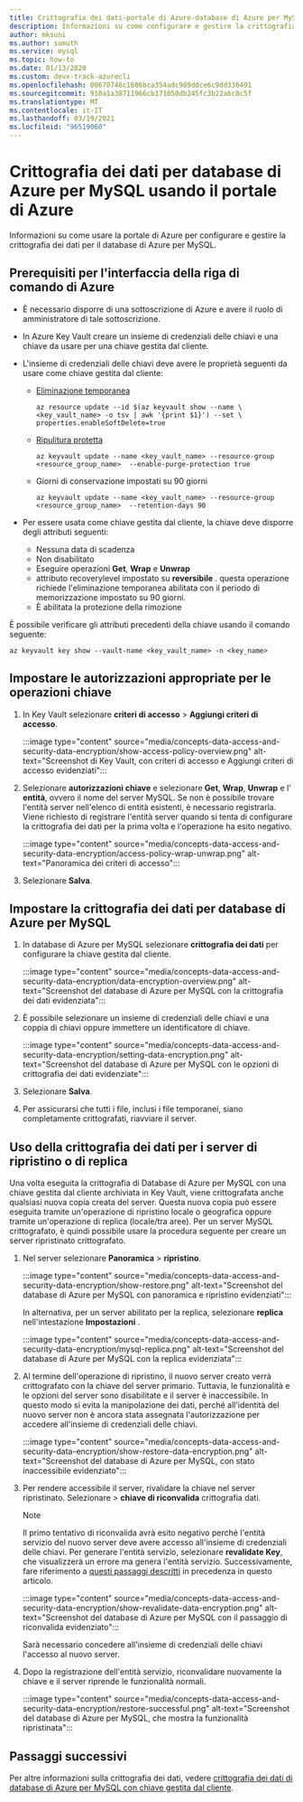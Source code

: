 ```yaml
---
title: Crittografia dei dati-portale di Azure-database di Azure per MySQL
description: Informazioni su come configurare e gestire la crittografia dei dati per il database di Azure per MySQL usando il portale di Azure.
author: mksuni
ms.author: sumuth
ms.service: mysql
ms.topic: how-to
ms.date: 01/13/2020
ms.custom: devx-track-azurecli
ms.openlocfilehash: 00670746c1686bca354adc989ddce6c9dd336491
ms.sourcegitcommit: 910a1a38711966cb171050db245fc3b22abc8c5f
ms.translationtype: MT
ms.contentlocale: it-IT
ms.lasthandoff: 03/19/2021
ms.locfileid: "96519060"
---
```

# <a name="data-encryption-for-azure-database-for-mysql-by-using-the-azure-portal"></a>Crittografia dei dati per database di Azure per MySQL usando il portale di Azure

Informazioni su come usare la portale di Azure per configurare e gestire la crittografia dei dati per il database di Azure per MySQL.

## <a name="prerequisites-for-azure-cli"></a>Prerequisiti per l'interfaccia della riga di comando di Azure

* È necessario disporre di una sottoscrizione di Azure e avere il ruolo di amministratore di tale sottoscrizione.
* In Azure Key Vault creare un insieme di credenziali delle chiavi e una chiave da usare per una chiave gestita dal cliente.
* L'insieme di credenziali delle chiavi deve avere le proprietà seguenti da usare come chiave gestita dal cliente:
  * [Eliminazione temporanea](../key-vault/general/soft-delete-overview.md)

    ```azurecli-interactive
    az resource update --id $(az keyvault show --name \ <key_vault_name> -o tsv | awk '{print $1}') --set \ properties.enableSoftDelete=true
    ```

  * [Ripulitura protetta](../key-vault/general/soft-delete-overview.md#purge-protection)

    ```azurecli-interactive
    az keyvault update --name <key_vault_name> --resource-group <resource_group_name>  --enable-purge-protection true
    ```
  * Giorni di conservazione impostati su 90 giorni
  
    ```azurecli-interactive
    az keyvault update --name <key_vault_name> --resource-group <resource_group_name>  --retention-days 90
    ```

* Per essere usata come chiave gestita dal cliente, la chiave deve disporre degli attributi seguenti:
  * Nessuna data di scadenza
  * Non disabilitato
  * Eseguire operazioni **Get**, **Wrap** e **Unwrap**
  * attributo recoverylevel impostato su **reversibile** . questa operazione richiede l'eliminazione temporanea abilitata con il periodo di memorizzazione impostato su 90 giorni.
  * È abilitata la protezione della rimozione

È possibile verificare gli attributi precedenti della chiave usando il comando seguente:

```azurecli-interactive
az keyvault key show --vault-name <key_vault_name> -n <key_name>
```

## <a name="set-the-right-permissions-for-key-operations"></a>Impostare le autorizzazioni appropriate per le operazioni chiave

1. In Key Vault selezionare **criteri di accesso**  >  **Aggiungi criteri di accesso**.

   :::image type="content" source="media/concepts-data-access-and-security-data-encryption/show-access-policy-overview.png" alt-text="Screenshot di Key Vault, con criteri di accesso e Aggiungi criteri di accesso evidenziati":::

2. Selezionare **autorizzazioni chiave** e selezionare **Get**, **Wrap**, **Unwrap** e l' **entità**, ovvero il nome del server MySQL. Se non è possibile trovare l'entità server nell'elenco di entità esistenti, è necessario registrarla. Viene richiesto di registrare l'entità server quando si tenta di configurare la crittografia dei dati per la prima volta e l'operazione ha esito negativo.

   :::image type="content" source="media/concepts-data-access-and-security-data-encryption/access-policy-wrap-unwrap.png" alt-text="Panoramica dei criteri di accesso":::

3. Selezionare **Salva**.

## <a name="set-data-encryption-for-azure-database-for-mysql"></a>Impostare la crittografia dei dati per database di Azure per MySQL

1. In database di Azure per MySQL selezionare **crittografia dei dati** per configurare la chiave gestita dal cliente.

   :::image type="content" source="media/concepts-data-access-and-security-data-encryption/data-encryption-overview.png" alt-text="Screenshot del database di Azure per MySQL con la crittografia dei dati evidenziata":::

2. È possibile selezionare un insieme di credenziali delle chiavi e una coppia di chiavi oppure immettere un identificatore di chiave.

   :::image type="content" source="media/concepts-data-access-and-security-data-encryption/setting-data-encryption.png" alt-text="Screenshot del database di Azure per MySQL con le opzioni di crittografia dei dati evidenziate":::

3. Selezionare **Salva**.

4. Per assicurarsi che tutti i file, inclusi i file temporanei, siano completamente crittografati, riavviare il server.

## <a name="using-data-encryption-for-restore-or-replica-servers"></a>Uso della crittografia dei dati per i server di ripristino o di replica

Una volta eseguita la crittografia di Database di Azure per MySQL con una chiave gestita dal cliente archiviata in Key Vault, viene crittografata anche qualsiasi nuova copia creata del server. Questa nuova copia può essere eseguita tramite un'operazione di ripristino locale o geografica oppure tramite un'operazione di replica (locale/tra aree). Per un server MySQL crittografato, è quindi possibile usare la procedura seguente per creare un server ripristinato crittografato.

1. Nel server selezionare **Panoramica**  >  **ripristino**.

   :::image type="content" source="media/concepts-data-access-and-security-data-encryption/show-restore.png" alt-text="Screenshot del database di Azure per MySQL con panoramica e ripristino evidenziati":::

   In alternativa, per un server abilitato per la replica, selezionare **replica** nell'intestazione **Impostazioni** .

   :::image type="content" source="media/concepts-data-access-and-security-data-encryption/mysql-replica.png" alt-text="Screenshot del database di Azure per MySQL con la replica evidenziata":::

2. Al termine dell'operazione di ripristino, il nuovo server creato verrà crittografato con la chiave del server primario. Tuttavia, le funzionalità e le opzioni del server sono disabilitate e il server è inaccessibile. In questo modo si evita la manipolazione dei dati, perché all'identità del nuovo server non è ancora stata assegnata l'autorizzazione per accedere all'insieme di credenziali delle chiavi.

   :::image type="content" source="media/concepts-data-access-and-security-data-encryption/show-restore-data-encryption.png" alt-text="Screenshot del database di Azure per MySQL, con stato inaccessibile evidenziato":::

3. Per rendere accessibile il server, rivalidare la chiave nel server ripristinato. Selezionare   >  **chiave di riconvalida** crittografia dati.

   > [!NOTE]
   > Il primo tentativo di riconvalida avrà esito negativo perché l'entità servizio del nuovo server deve avere accesso all'insieme di credenziali delle chiavi. Per generare l'entità servizio, selezionare **revalidate Key**, che visualizzerà un errore ma genera l'entità servizio. Successivamente, fare riferimento a [questi passaggi descritti](#set-the-right-permissions-for-key-operations) in precedenza in questo articolo.

   :::image type="content" source="media/concepts-data-access-and-security-data-encryption/show-revalidate-data-encryption.png" alt-text="Screenshot del database di Azure per MySQL con il passaggio di riconvalida evidenziato":::

   Sarà necessario concedere all'insieme di credenziali delle chiavi l'accesso al nuovo server.

4. Dopo la registrazione dell'entità servizio, riconvalidare nuovamente la chiave e il server riprende le funzionalità normali.

   :::image type="content" source="media/concepts-data-access-and-security-data-encryption/restore-successful.png" alt-text="Screenshot del database di Azure per MySQL, che mostra la funzionalità ripristinata":::

## <a name="next-steps"></a>Passaggi successivi

 Per altre informazioni sulla crittografia dei dati, vedere [crittografia dei dati di database di Azure per MySQL con chiave gestita dal cliente](concepts-data-encryption-mysql.md).
